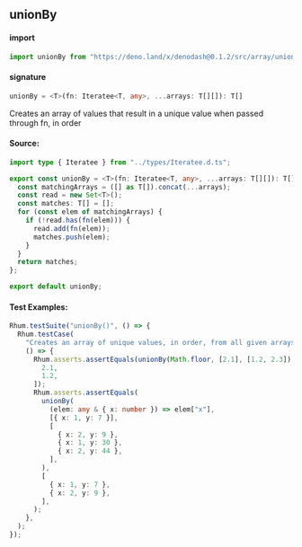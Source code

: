 
## unionBy

#### import
```typescript
import unionBy from "https://deno.land/x/denodash@0.1.2/src/array/unionBy.ts"
```

#### signature
```typescript
unionBy = <T>(fn: Iteratee<T, any>, ...arrays: T[][]): T[]
```

Creates an array of values that result in a unique value when passed through fn, in order

#### Source:

```typescript
import type { Iteratee } from "../types/Iteratee.d.ts";

export const unionBy = <T>(fn: Iteratee<T, any>, ...arrays: T[][]): T[] => {
  const matchingArrays = ([] as T[]).concat(...arrays);
  const read = new Set<T>();
  const matches: T[] = [];
  for (const elem of matchingArrays) {
    if (!read.has(fn(elem))) {
      read.add(fn(elem));
      matches.push(elem);
    }
  }
  return matches;
};

export default unionBy;

```

#### Test Examples: 

```typescript
Rhum.testSuite("unionBy()", () => {
  Rhum.testCase(
    "Creates an array of unique values, in order, from all given arrays, given an iteratee",
    () => {
      Rhum.asserts.assertEquals(unionBy(Math.floor, [2.1], [1.2, 2.3]), [
        2.1,
        1.2,
      ]);
      Rhum.asserts.assertEquals(
        unionBy(
          (elem: any & { x: number }) => elem["x"],
          [{ x: 1, y: 7 }],
          [
            { x: 2, y: 9 },
            { x: 1, y: 30 },
            { x: 2, y: 44 },
          ],
        ),
        [
          { x: 1, y: 7 },
          { x: 2, y: 9 },
        ],
      );
    },
  );
});
```

  